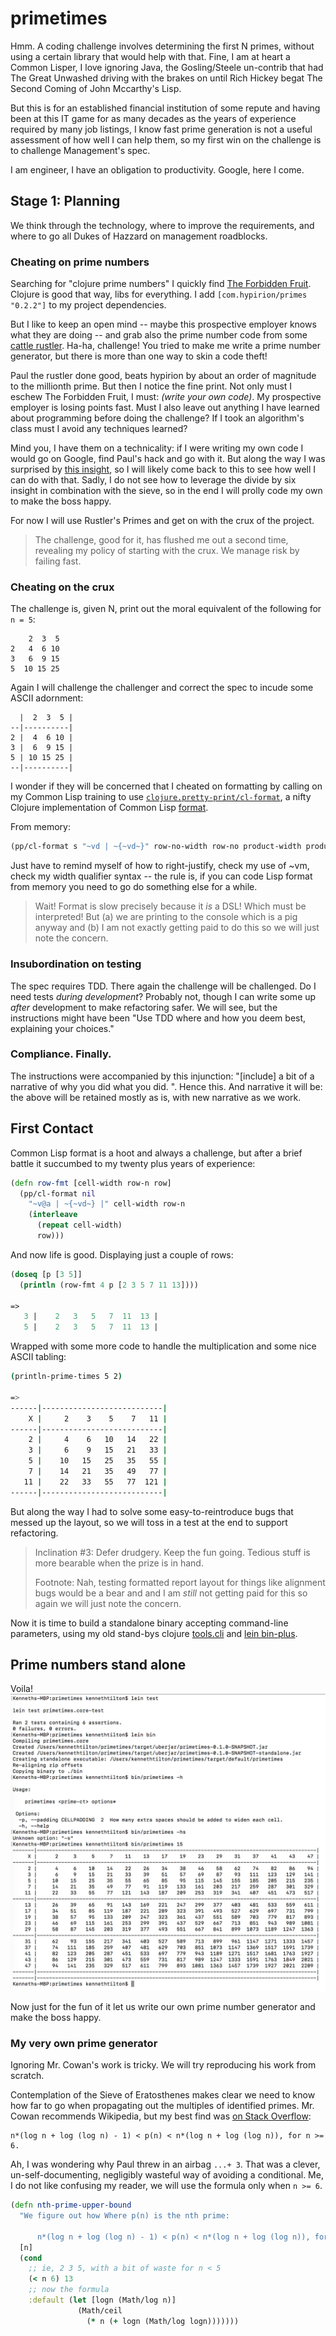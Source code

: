 # primetimes
Hmm. A coding challenge involves determining the first N primes, without using a certain library that would help with that. Fine, I am at heart a Common Lisper, I love ignoring Java, the Gosling/Steele un-contrib that had The Great Unwashed driving with the brakes on until Rich Hickey begat The Second Coming of John Mccarthy's Lisp.

But this is for an established financial institution of some repute and having been at this IT game for as many decades as the years of experience required by many job listings, I know fast prime generation is not a useful assessment of how well I can help them, so my first win on the challenge is to challenge Management's spec. 

I am engineer, I have an obligation to productivity. Google, here I come.

## Stage 1: Planning
We think through the technology, where to improve the requirements, and where to go all Dukes of Hazzard on management roadblocks.

### Cheating on prime numbers

Searching for "clojure prime numbers" I quickly find [The Forbidden Fruit](https://github.com/hypirion/primes). Clojure is good that way, libs for everything. I add `[com.hypirion/primes "0.2.2"]` to my project dependencies.

But I like to keep an open mind -- maybe this prospective employer knows what they are doing -- and grab also the prime number code from some [cattle rustler](http://www.thesoftwaresimpleton.com/blog/2015/02/07/primes/). Ha-ha, challenge! You tried to make me write a prime number generator, but there is more than one way to skin a code theft! 

Paul the rustler done good, beats hypirion by about an order of magnitude to the millionth prime. But then I notice the fine print. Not only must I eschew The Forbidden Fruit, I must: *(write your own code)*. My prospective employer is losing points fast. Must I also leave out anything I have learned about programming before doing the challenge? If I took an algorithm's class must I avoid any techniques learned? 

Mind you, I have them on a technicality: if I were writing my own code I would go on Google, find Paul's hack and go with it. But along the way I was surprised by [this insight](https://primes.utm.edu/notes/faq/six.html), so I will likely come back to this to see how well I can do with that. Sadly, I do not see how to leverage the divide by six insight in combination with the sieve, so in the end I will prolly code my own to make the boss happy.

For now I will use Rustler's Primes and get on with the crux of the project.
>
> The challenge, good for it, has flushed me out a second time, revealing
> my policy of starting with the crux. We manage risk by failing fast.
> 

### Cheating on the crux
The challenge is, given N, print out the moral equivalent of the following for `n = 5`:
````
    2  3  5
2   4  6 10
3   6  9 15
5  10 15 25
````
Again I will challenge the challenger and correct the spec to incude some ASCII adornment:
````
  |  2  3  5 |
--|----------|
2 |  4  6 10 |
3 |  6  9 15 |
5 | 10 15 25 |
--|----------|
````
I wonder if they will be concerned that I cheated on formatting by calling on my Common Lisp training to use [`clojure.pretty-print/cl-format`](https://clojuredocs.org/clojure.pprint/cl-format), a nifty Clojure implementation of Common Lisp [format](http://www.lispworks.com/documentation/lw50/CLHS/Body/f_format.htm). 

From memory:

````lisp
(pp/cl-format s "~vd | ~{~vd~}" row-no-width row-no product-width products)
````
Just have to remind myself of how to right-justify, check my use of ~vm, check my width qualifier syntax -- the rule is, if you can code Lisp format from memory you need to go do something else for a while.

>
> Wait! Format is slow precisely because it *is* a DSL! Which must be interpreted! But (a) we are
> printing to the console which is a pig anyway and (b) I am not exactly getting paid to do this
> so we will just note the concern.
>

### Insubordination on testing
The spec requires TDD. There again the challenge will be challenged. Do I need tests *during development*? Probably not, though I can write some up *after* development to make refactoring safer. We will see, but the instructions might have been "Use TDD where and how you deem best, explaining your choices."

### Compliance. Finally.
The instructions were accompanied by this injunction: "[include] a bit of a narrative of why you did what you did.
". Hence this. And narrative it will be: the above will be retained mostly as is, with new narrative as we work.

## First Contact
Common Lisp format is a hoot and always a challenge, but after a brief battle it succumbed to my twenty plus years of experience:
````clojure
(defn row-fmt [cell-width row-n row]
  (pp/cl-format nil
    "~v@a | ~{~vd~} |" cell-width row-n
    (interleave
      (repeat cell-width)
      row)))
````
And now life is good. Displaying just a couple of rows:
````clojure
(doseq [p [3 5]]
  (println (row-fmt 4 p [2 3 5 7 11 13])))

=>
   3 |    2   3   5   7  11  13 |
   5 |    2   3   5   7  11  13 |
````
Wrapped with some more code to handle the multiplication and some nice ASCII tabling:
````bash
(println-prime-times 5 2)

=>
------|---------------------------|
    X |     2    3    5    7   11 |
------|---------------------------|
    2 |     4    6   10   14   22 |
    3 |     6    9   15   21   33 |
    5 |    10   15   25   35   55 |
    7 |    14   21   35   49   77 |
   11 |    22   33   55   77  121 |
------|---------------------------|
````
But along the way I had to solve some easy-to-reintroduce bugs that messed up the layout, so we will toss in a test at the end to support refactoring.
>
> Inclination #3: Defer drudgery. Keep the fun going. Tedious stuff is more bearable when the prize is in hand.
>
> Footnote: Nah, testing formatted report layout for things like alignment bugs would be a bear and
> and I am *still* not getting paid for this so again we will just note the concern.
>

Now it is time to build a standalone binary accepting command-line parameters, using my old stand-bys clojure [tools.cli](https://github.com/clojure/tools.cli) and [lein bin-plus](https://github.com/BrunoBonacci/lein-binplus).
## Prime numbers stand alone
Voila!
![Times table for First 15 Primes](https://github.com/kennytilton/primetimes/blob/master/doc/table-15.jpg)

Now just for the fun of it let us write our own prime number generator and make the boss happy.

### My very own prime generator
Ignoring Mr. Cowan's work is tricky. We will try reproducing his work from scratch.

Contemplation of the Sieve of Eratosthenes makes clear we need to know how far to go when propagating out the multiples of identified primes. Mr. Cowan recommends Wikipedia, but my best find was [on Stack Overflow](https://stackoverflow.com/questions/9625663/calculating-and-printing-the-nth-prime-number):
````
n*(log n + log (log n) - 1) < p(n) < n*(log n + log (log n)), for n >= 6.
````
Ah, I was wondering why Paul threw in an airbag `...+ 3`. That was a clever, un-self-documenting, negligibly wasteful way of avoiding a conditional. Me, I do not like confusing my reader, we will use the formula only when `n >= 6`.
````clojure
(defn nth-prime-upper-bound
  "We figure out how Where p(n) is the nth prime:

      n*(log n + log (log n) - 1) < p(n) < n*(log n + log (log n)), for n >= 6"
  [n]
  (cond
    ;; ie, 2 3 5, with a bit of waste for n < 5
    (< n 6) 13
    ;; now the formula
    :default (let [logn (Math/log n)]
               (Math/ceil
                 (* n (+ logn (Math/log logn)))))))
````
